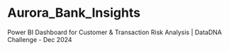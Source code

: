 # Aurora_Bank_Insights
Power BI Dashboard for Customer &amp; Transaction Risk Analysis | DataDNA Challenge - Dec 2024
